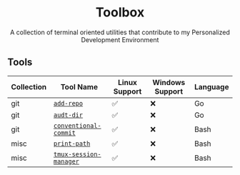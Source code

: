 <div align="center">
  <h1 align="center">Toolbox</h1>

  <p align="center">
        A collection of terminal oriented utilities that
        contribute to my Personalized Development Environment
  </p>
</div>

## Tools

| Collection | Tool Name                                                                    | Linux Support | Windows Support | Language |
| ---------- | ---------------------------------------------------------------------------- | ------------- | --------------- | -------- |
| git        | [`add-repo`](https://github.com/Ajlow2000/add-repo)                          | ✅            | ❌              | Go       |
| git        | [`audt-dir`](https://github.com/Ajlow2000/audit-dir)                         | ✅            | ❌              | Go       |
| git        | [`conventional-commit`](https://github.com/Ajlow2000/conventional-commit)    | ✅            | ❌              | Bash     |
| misc       | [`print-path`](https://github.com/Ajlow2000/print-path)                      | ✅            | ❌              | Bash     |
| misc       | [`tmux-session-manager`](https://github.com/Ajlow2000/tmux-session-manager)  | ✅            | ❌              | Bash     |
